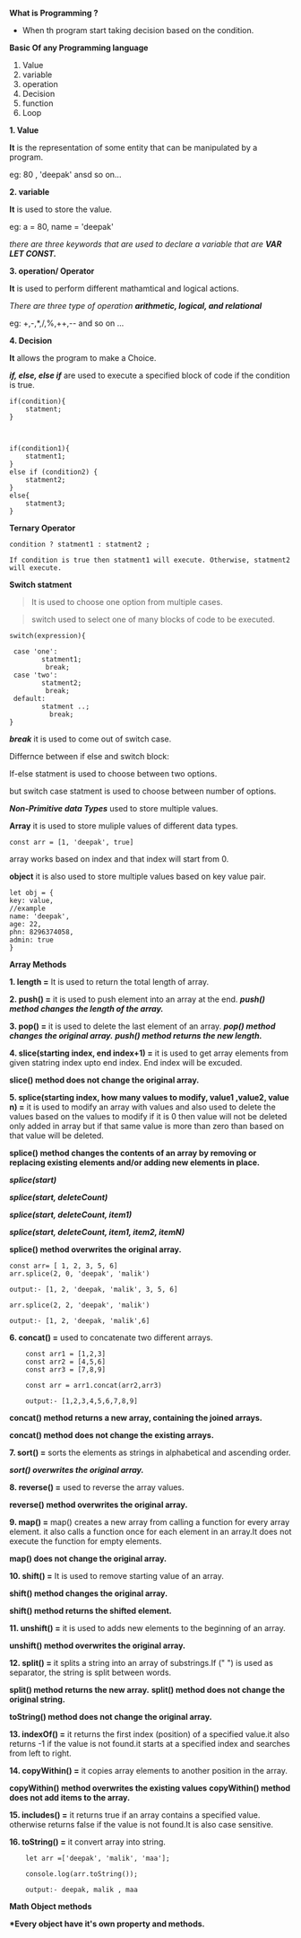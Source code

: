 __What is Programming ?__
 - When th program start taking decision based on the condition.

 **Basic Of any Programming language**
1. Value
2. variable
3. operation
4. Decision
5. function
6. Loop

**1. Value**

**It** is the representation of some entity that can be manipulated by a program.

eg: 80 , 'deepak' ansd so on...

**2. variable**

**It** is used to store the value.

eg: a = 80, name = 'deepak'

*there are three keywords that are used to declare a variable that are **VAR LET CONST.***


**3. operation/ Operator**

**It** is used to perform different mathamtical and logical actions.

*There are three type of operation  __arithmetic, logical, and relational__*

eg: +,-,*,/,%,++,-- and so on ...


**4. Decision**

**It** allows the program to make a Choice.


___**if, else, else if**___ are used to execute a specified block of code if the condition is true.
    
    
    if(condition){
        statment;
    }
``
`` 
       
       
    if(condition1){
        statment1;
    }
    else if (condition2) {
        statment2;
    }
    else{
        statment3;
    }

**Ternary Operator**
    
    condition ? statment1 : statment2 ;

    If condition is true then statment1 will execute. Otherwise, statment2 will execute.

    
**Switch statment**

> It is used to choose one option from multiple cases.

>switch used to select one of many blocks of code to be executed.


   
    switch(expression){
 
     case 'one':
            statment1;
             break;
     case 'two':
            statment2;
             break;
     default:
            statment ..;
              break;
    }

___break___ it is used to come out of switch case.


Differnce between if else and switch block: 

If-else statment is used to choose between two options.

but switch case statment is used to choose between number of options.

___**Non-Primitive data Types**___  used to store multiple values.

**Array** it is used to store muliple values of different data types.

    const arr = [1, 'deepak', true]

array works based on index and that index will start from 0.

**object** it is also used to store multiple values based on key value pair.
 
    let obj = {
    key: value,
    //example
    name: 'deepak',
    age: 22,
    phn: 8296374058,
    admin: true
    }


**Array Methods** 

__1. length =__  It is used to return the total length of array.

__2. push() =__  it is used to push element into an array at the end.
***push() method changes the length of the array.***


__3. pop() =__  it is used to delete the last element of an array.
***pop() method changes the original array.***
***push() method returns the new length.***

__4. slice(starting index, end index+1) =__ it is used to get array elements from given statring index upto end index. End index will be excuded.

__slice() method does not change the original array.__

__5. splice(starting index, how many values to modify, value1 ,value2, value n) =__ it is used to modify an array with values and also used to delete the values based on the values to modify if it is 0 then value will not be deleted only added in array but if that same value is more than zero than based on that value will be deleted.

**splice() method changes the contents of an array by removing or replacing existing elements and/or adding new elements in place.**

***splice(start)***

***splice(start, deleteCount)***

***splice(start, deleteCount, item1)***

***splice(start, deleteCount, item1, item2, itemN)***


__splice() method overwrites the original array.__

    const arr= [ 1, 2, 3, 5, 6]
    arr.splice(2, 0, 'deepak', 'malik')

    output:- [1, 2, 'deepak, 'malik', 3, 5, 6]

    arr.splice(2, 2, 'deepak', 'malik')

    output:- [1, 2, 'deepak, 'malik',6]


__6. concat() =__ used to concatenate two different arrays.

        const arr1 = [1,2,3]
        const arr2 = [4,5,6]
        const arr3 = [7,8,9]

        const arr = arr1.concat(arr2,arr3)

        output:- [1,2,3,4,5,6,7,8,9]

__concat() method returns a new array, containing the joined arrays.__

__concat() method does not change the existing arrays.__

__7. sort() =__  sorts the elements as strings in alphabetical and ascending order.

***sort() overwrites the original array.***

__8. reverse() =__ used to reverse the array values. 

__reverse() method overwrites the original array.__

__9. map() =__  map() creates a new array from calling a function for every array element. it also calls a function once for each element in an array.It does not execute the function for empty elements.

__map() does not change the original array.__

__10. shift() =__ It is used to remove starting value of an array. 
 
 __shift() method changes the original array.__

__shift() method returns the shifted element.__


__11. unshift() =__ it is used to adds new elements to the beginning of an array.

**unshift() method overwrites the original array.**

__12. split() =__ it splits a string into an array of substrings.If (" ") is used as separator, the string is split between words.

**split() method returns the new array.**
**split() method does not change the original string.**

**toString() method does not change the original array.**

__13. indexOf() =__ it returns the first index (position) of a specified value.it also returns -1 if the value is not found.it starts at a specified index and searches from left to right.

__14. copyWithin() =__ it copies array elements to another position in the array.

**copyWithin() method overwrites the existing values**
__copyWithin() method does not add items to the array.__

__15. includes() =__ it returns true if an array contains a specified value.
otherwise returns false if the value is not found.It is also case sensitive.

__16. toString() =__ it convert array into string.

        let arr =['deepak', 'malik', 'maa'];

        console.log(arr.toString());

        output:- deepak, malik , maa

    
**Math Object methods** 

__*Every object have it's own property and methods.__



        